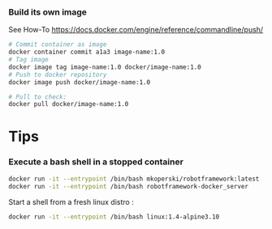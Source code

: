 ### Build its own image

See How-To https://docs.docker.com/engine/reference/commandline/push/

```bash
# Commit container as image
docker container commit a1a3 image-name:1.0
# Tag image 
docker image tag image-name:1.0 docker/image-name:1.0
# Push to docker repository
docker image push docker/image-name:1.0

# Pull to check:
docker pull docker/image-name:1.0
```

# Tips

### Execute a bash shell in a stopped container

```bash
docker run -it --entrypoint /bin/bash mkoperski/robotframework:latest
docker run -it --entrypoint /bin/bash robotframework-docker_server
```
Start a shell from a fresh linux distro :
```bash
docker run -it --entrypoint /bin/bash linux:1.4-alpine3.10
```
